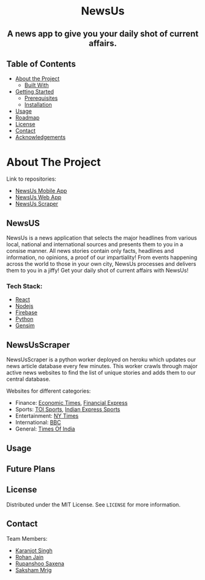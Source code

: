

<br />
<p align="center">

  <h1 align="center">NewsUs</h1>

  <h2 align="center">
    A news app to give you your daily shot of current affairs.
  </h2>
</p>



<!-- TABLE OF CONTENTS -->
## Table of Contents

* [About the Project](#about-the-project)
  * [Built With](#built-with)
* [Getting Started](#getting-started)
  * [Prerequisites](#prerequisites)
  * [Installation](#installation)
* [Usage](#usage)
* [Roadmap](#roadmap)
* [License](#license)
* [Contact](#contact)
* [Acknowledgements](#acknowledgements)


<!-- ABOUT THE PROJECT -->
# About The Project
Link to repositories:

- [NewsUs Mobile App]( https://github.com/CryptonReturns/NewsUsApp)
- [NewsUs Web App](https://github.com/CryptonReturns/NewsUsWeb)
- [NewsUs Scraper](https://github.com/CryptonReturns/NewsUsScraper)
## NewsUS
NewsUs is a news application that selects the major headlines from various local, national and international sources and presents them to you in a consise manner. All news stories contain only facts, headlines and information, no opinions, a proof of our impartiality! 
From events happening across the world to those in your own city, NewsUs processes and delivers them to you in a jiffy!
Get your daily shot of current affairs with NewsUs!

### Tech Stack:
- [React](reactjs.org)
- [Nodejs](nodejs.org)
- [Firebase](firebase.google.com)
- [Python](www.python.org)
- [Gensim]()
## NewsUsScraper
NewsUsScraper is a python worker deployed on heroku which updates our news article database every few minutes. This worker crawls through major active news websites to find the list of unique stories and adds them to our central database. 

Websites for different categories:

- Finance: [Economic Times](https://economictimes.indiatimes.com/news/economy), [Financial Express](https://www.financialexpress.com/economy/)
- Sports: [TOI Sports](https://timesofindia.indiatimes.com), [Indian Express Sports](https://indianexpress.com/section/sports/)
- Entertainment: [NY Times](https://www.nytimes.com/section/arts/television)
- International: [BBC](https://www.bbc.com/news)
- General: [Times Of India](https://timesofindia.indiatimes.com)




<!-- USAGE EXAMPLES -->
## Usage




<!-- ROADMAP -->
## Future Plans

<!-- LICENSE -->
## License

Distributed under the MIT License. See `LICENSE` for more information.



<!-- CONTACT -->
## Contact
Team Members:
- [Karanjot Singh](https://github.com/Karanjot-singh)
- [Rohan Jain ](https://github.com/rohanj-02)
- [Rupanshoo Saxena](https://github.com/rupanshoo)
- [Saksham Mrig](https://github.com/sksum)


